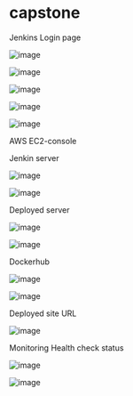 # capstone
Jenkins Login page

![image](https://github.com/suganyaanbalagan123/capstone/assets/133192593/dbe62fb9-8841-4b8a-b7cc-018983493a4f)


![image](https://github.com/suganyaanbalagan123/capstone/assets/133192593/62ec66b4-6b03-4039-8965-4efdaaf4f8ed)

![image](https://github.com/suganyaanbalagan123/capstone/assets/133192593/7b038131-1488-4648-929e-5a542f1a41ba)

![image](https://github.com/suganyaanbalagan123/capstone/assets/133192593/282ba235-1568-4f25-a9ca-133d5b8297bc)

![image](https://github.com/suganyaanbalagan123/capstone/assets/133192593/fa3558c6-5a24-48a7-8d94-92ef0957d1d1)

AWS EC2-console

Jenkin server

![image](https://github.com/suganyaanbalagan123/capstone/assets/133192593/d86678fb-4b20-46a3-ae2d-fee8741bd04f)

![image](https://github.com/suganyaanbalagan123/capstone/assets/133192593/5fd4c837-d2ba-496a-a582-7d470185ce2f)


Deployed server

![image](https://github.com/suganyaanbalagan123/capstone/assets/133192593/82ffaa7e-750a-4888-8596-6e2a4e449452)

![image](https://github.com/suganyaanbalagan123/capstone/assets/133192593/0c6cbf07-69af-41ba-8e71-63d27d1bab9b)

Dockerhub

![image](https://github.com/suganyaanbalagan123/capstone/assets/133192593/c7e5ac2f-b6d3-469e-8a3e-ce236a487f3f)

![image](https://github.com/suganyaanbalagan123/capstone/assets/133192593/b45717e7-b676-4e66-8bfa-8717a74ff25f)

Deployed site URL

![image](https://github.com/suganyaanbalagan123/capstone/assets/133192593/a2d405c8-ca0d-461b-ab79-ca5a1fc38742)

Monitoring Health check status

![image](https://github.com/suganyaanbalagan123/capstone/assets/133192593/13cc37b3-f1df-4c5a-9272-3a7c5bbd9ddb)

![image](https://github.com/suganyaanbalagan123/capstone/assets/133192593/3555a18f-97ce-4540-8c8f-365c0d19c4f5)










